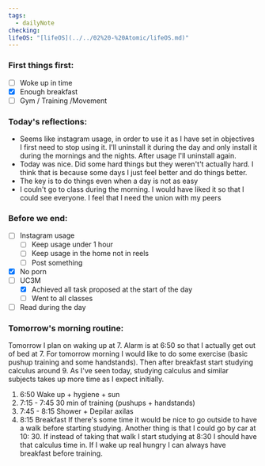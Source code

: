 ```yaml
---
tags:
  - dailyNote
checking: 
lifeOS: "[lifeOS](../../02%20-%20Atomic/lifeOS.md)"
---
```

###  First things first: 

- [ ]  Woke up in time 
- [x] Enough breakfast
- [ ] Gym / Training /Movement

### Today's reflections: 
+ Seems like instagram usage, in order to use it as I have set in objectives I first need to stop using it. I'll uninstall it during the day and only install it during the mornings and the nights. After usage I'll uninstall again.
+  Today was nice. Did some hard things but they weren't't actually hard. I think that is because some days I just feel better and do things better. 
+ The key is to do things even when a day is not as easy 
+ I couln't go to class during the morning. I would have liked it so that I could see everyone. I feel that I need the union with my peers
### Before we end: 

- [ ]  Instagram usage
	- [ ] Keep usage under 1 hour
	- [ ] Keep usage in the home not in reels
	- [ ] Post something

- [x] No porn 
- [ ] UC3M
	- [x] Achieved all task proposed at the start of the day
	- [ ] Went to all classes

- [ ] Read during the day

### Tomorrow's morning routine: 
Tomorrow I plan on waking up at 7. Alarm is at 6:50 so that I actually get out of bed at 7.  For tomorrow morning I would like to do some exercise (basic pushup training and some handstands). Then after breakfast start studying calculus around 9. As I've seen today, studying calculus and similar subjects takes up more time as I expect initially. 
1. 6:50 Wake up  + hygiene + sun
2. 7:15 - 7:45 30 min of training (pushups + handstands)
3. 7:45 - 8:15 Shower + Depilar axilas
4. 8:15 Breakfast 
If there's some time it would be nice to go outside to have a walk before starting studying. Another thing is that I could go by car at 10: 30. If instead of taking that walk I start studying at 8:30 I should have that calculus time in. 
If I wake up real hungry I can always have breakfast before training. 